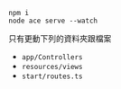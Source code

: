 ```
npm i
node ace serve --watch
```

只有更動下列的資料夾跟檔案

- `app/Controllers`
- `resources/views`
- `start/routes.ts`
